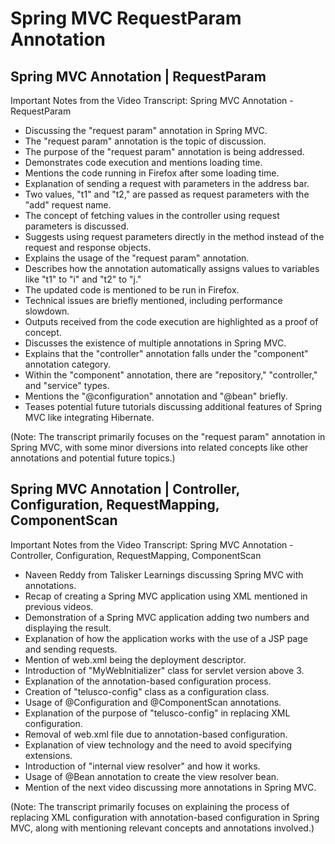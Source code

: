 # Spring MVC RequestParam Annotation

## Spring MVC Annotation | RequestParam

Important Notes from the Video Transcript: Spring MVC Annotation - RequestParam

- Discussing the "request param" annotation in Spring MVC.
- The "request param" annotation is the topic of discussion.
- The purpose of the "request param" annotation is being addressed.
- Demonstrates code execution and mentions loading time.
- Mentions the code running in Firefox after some loading time.
- Explanation of sending a request with parameters in the address bar.
- Two values, "t1" and "t2," are passed as request parameters with the "add" request name.
- The concept of fetching values in the controller using request parameters is discussed.
- Suggests using request parameters directly in the method instead of the request and response objects.
- Explains the usage of the "request param" annotation.
- Describes how the annotation automatically assigns values to variables like "t1" to "i" and "t2" to "j."
- The updated code is mentioned to be run in Firefox.
- Technical issues are briefly mentioned, including performance slowdown.
- Outputs received from the code execution are highlighted as a proof of concept.
- Discusses the existence of multiple annotations in Spring MVC.
- Explains that the "controller" annotation falls under the "component" annotation category.
- Within the "component" annotation, there are "repository," "controller," and "service" types.
- Mentions the "@configuration" annotation and "@bean" briefly.
- Teases potential future tutorials discussing additional features of Spring MVC like integrating Hibernate.

(Note: The transcript primarily focuses on the "request param" annotation in Spring MVC, with some minor diversions into related concepts like other annotations and potential future topics.)

## Spring MVC Annotation | Controller, Configuration, RequestMapping, ComponentScan

Important Notes from the Video Transcript: Spring MVC Annotation - Controller, Configuration, RequestMapping, ComponentScan

- Naveen Reddy from Talisker Learnings discussing Spring MVC with annotations.
- Recap of creating a Spring MVC application using XML mentioned in previous videos.
- Demonstration of a Spring MVC application adding two numbers and displaying the result.
- Explanation of how the application works with the use of a JSP page and sending requests.
- Mention of web.xml being the deployment descriptor.
- Introduction of "MyWebInitializer" class for servlet version above 3.
- Explanation of the annotation-based configuration process.
- Creation of "telusco-config" class as a configuration class.
- Usage of @Configuration and @ComponentScan annotations.
- Explanation of the purpose of "telusco-config" in replacing XML configuration.
- Removal of web.xml file due to annotation-based configuration.
- Explanation of view technology and the need to avoid specifying extensions.
- Introduction of "internal view resolver" and how it works.
- Usage of @Bean annotation to create the view resolver bean.
- Mention of the next video discussing more annotations in Spring MVC.

(Note: The transcript primarily focuses on explaining the process of replacing XML configuration with annotation-based configuration in Spring MVC, along with mentioning relevant concepts and annotations involved.)
